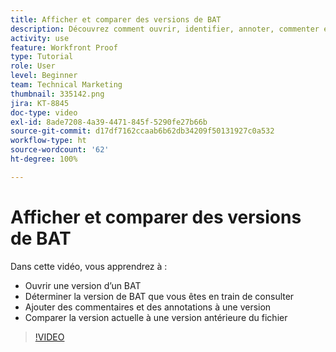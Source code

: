 ```yaml
---
title: Afficher et comparer des versions de BAT
description: Découvrez comment ouvrir, identifier, annoter, commenter et comparer des versions de BAT dans  [!DNL  Workfront].
activity: use
feature: Workfront Proof
type: Tutorial
role: User
level: Beginner
team: Technical Marketing
thumbnail: 335142.png
jira: KT-8845
doc-type: video
exl-id: 8ade7208-4a39-4471-845f-5290fe27b66b
source-git-commit: d17df7162ccaab6b62db34209f50131927c0a532
workflow-type: ht
source-wordcount: '62'
ht-degree: 100%

---
```


# Afficher et comparer des versions de BAT

Dans cette vidéo, vous apprendrez à :

* Ouvrir une version d’un BAT
* Déterminer la version de BAT que vous êtes en train de consulter
* Ajouter des commentaires et des annotations à une version
* Comparer la version actuelle à une version antérieure du fichier

>[!VIDEO](https://video.tv.adobe.com/v/335142/?quality=12&learn=on&enablevpops)

<!--
## Learn more
* Compare proofs
-->
